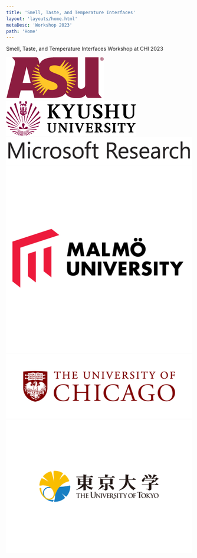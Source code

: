 ```yaml
---
title: 'Smell, Taste, and Temperature Interfaces'
layout: 'layouts/home.html'
metaDesc: 'Workshop 2023'
path: 'Home'
---
```


Smell, Taste, and Temperature Interfaces Workshop at CHI 2023


<div class="container ">
  <div class="row">
    <div class="col d-flex align-items-center justify-content-center" >
      <img src="./images/Logos/arizona-state-university-logo-vertical.png">
    </div>
    <div class="col d-flex align-items-center justify-content-center"> 
          <img  src="./images/Logos/KYUSHU.png">
    </div>
    <div class="col d-flex align-items-center justify-content-center"> 
          <img  src="./images/Logos/Microsoft-Research-New-Logo.png">
    </div>
    </div>
    <div class="row">
    <div class="col d-flex align-items-center justify-content-center"> 
          <img  src="./images/Logos/malmo-university-vector-logo.svg">
    </div>
    <div class="col d-flex align-items-center justify-content-center"> 
          <img  src="./images/Logos/University Logo_1Color_Maroon_RGB.png">
    </div>
    <div class="col d-flex align-items-center justify-content-center"> 
          <img  src="./images/Logos/university-of-tokyo-logo.svg">
    </div>
  </div>
</div>
